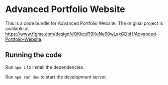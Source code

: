 
  # Advanced Portfolio Website

  This is a code bundle for Advanced Portfolio Website. The original project is available at https://www.figma.com/design/dOKkcdT9KuNe68wLakGDbH/Advanced-Portfolio-Website.

  ## Running the code

  Run `npm i` to install the dependencies.

  Run `npm run dev` to start the development server.
  